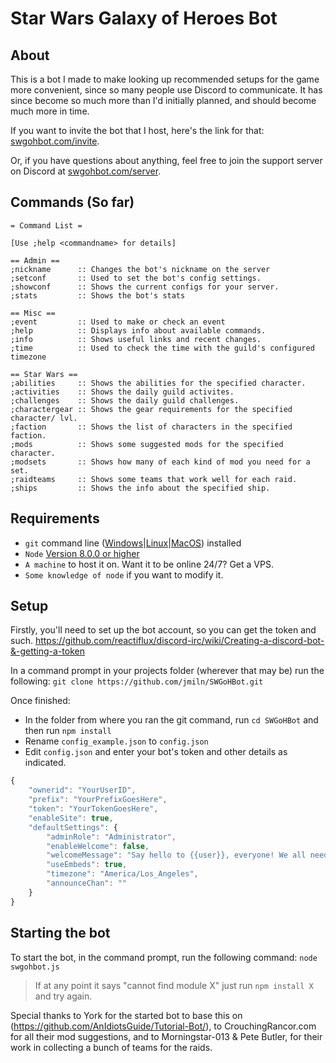 # Star Wars Galaxy of Heroes Bot

## About
This is a bot I made to make looking up recommended setups for the game more convenient, since so many people use Discord to communicate.
It has since become so much more than I'd initially planned, and should become much more in time.

If you want to invite the bot that I host, here's the link for that: [swgohbot.com/invite](swgohbot.com/invite).

Or, if you have questions about anything, feel free to join the support server on Discord at [swgohbot.com/server](swgohbot.com/server).

## Commands (So far)
```asciidoc
= Command List =

[Use ;help <commandname> for details]

== Admin ==
;nickname      :: Changes the bot's nickname on the server
;setconf       :: Used to set the bot's config settings.
;showconf      :: Shows the current configs for your server.
;stats         :: Shows the bot's stats

== Misc ==
;event         :: Used to make or check an event
;help          :: Displays info about available commands.
;info          :: Shows useful links and recent changes.
;time          :: Used to check the time with the guild's configured timezone

== Star Wars ==
;abilities     :: Shows the abilities for the specified character.
;activities    :: Shows the daily guild activites.
;challenges    :: Shows the daily guild challenges.
;charactergear :: Shows the gear requirements for the specified character/ lvl.
;faction       :: Shows the list of characters in the specified faction.
;mods          :: Shows some suggested mods for the specified character.
;modsets       :: Shows how many of each kind of mod you need for a set.
;raidteams     :: Shows some teams that work well for each raid.
;ships         :: Shows the info about the specified ship.
```

## Requirements
- `git` command line ([Windows](https://git-scm.com/download/win)|[Linux](https://git-scm.com/book/en/v2/Getting-Started-Installing-Git)|[MacOS](https://git-scm.com/download/mac)) installed
- `Node` [Version 8.0.0 or higher](https://nodejs.org)
- `A machine` to host it on. Want it to be online 24/7? Get a VPS.
- `Some knowledge of node` if you want to modify it.

## Setup

Firstly, you'll need to set up the bot account, so you can get the token and such. 
https://github.com/reactiflux/discord-irc/wiki/Creating-a-discord-bot-&-getting-a-token

In a command prompt in your projects folder (wherever that may be) run the following:
`git clone https://github.com/jmiln/SWGoHBot.git`

Once finished: 
- In the folder from where you ran the git command, run `cd SWGoHBot` and then run `npm install`
- Rename `config_example.json` to `config.json`
- Edit `config.json` and enter your bot's token and other details as indicated. 
```js
{
    "ownerid": "YourUserID",
    "prefix": "YourPrefixGoesHere",
    "token": "YourTokenGoesHere",
    "enableSite": true,
    "defaultSettings": {
        "adminRole": "Administrator",
        "enableWelcome": false,
        "welcomeMessage": "Say hello to {{user}}, everyone! We all need a warm welcome sometimes :D",
        "useEmbeds": true,
        "timezone": "America/Los_Angeles",
        "announceChan": ""
    }
}
```

## Starting the bot
To start the bot, in the command prompt, run the following command:
`node swgohbot.js`
> If at any point it says "cannot find module X" just run `npm install X` and try again.


Special thanks to York for the started bot to base this on (https://github.com/AnIdiotsGuide/Tutorial-Bot/),
to CrouchingRancor.com for all their mod suggestions,
and to Morningstar-013 & Pete Butler, for their work in collecting a bunch of teams for the raids.
